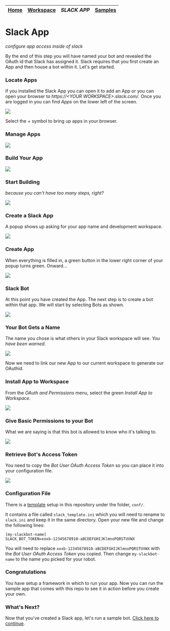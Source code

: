 | [Home](README.md) | [Workspace](workspace.md) | *SLACK APP* | [Samples](slackbots.md) |
| --- | --- | --- | --- | 

# Slack App

_configure app access inside of slack_

By the end of this step you will have named your bot and revealed the OAuth
id that Slack has assigned it. Slack requires that you first create an App and
then house a bot within it. Let's get started.

### Locate Apps

If you installed the Slack App you can open it to add an App or you can open
your browser to _https://<*YOUR WORKSPACE*>.slack.com/_. Once you are logged in
you can find _Apps_ on the lower left of the screen.

![](images/slack_app/1.png)

Select the *+* symbol to bring up apps in your browser.

### Manage Apps

![](images/slack_app/2.png)

### Build Your App

![](images/slack_app/3.png)

### Start Building

_because you can't have too many steps, right?_

![](images/slack_app/4.png)

### Create a Slack App

A popup shows up asking for your app name and development workspace.

![](images/slack_app/5.png)

### Create App

When everything is filled in, a green button in the lower right corner
of your popup turns green. Onward...

![](images/slack_app/6.png)

### Slack Bot

At this point you have created the App. The next step is to create a bot
within that app. We will start by selecting Bots as shown.

![](images/slack_app/7.png)

### Your Bot Gets a Name

The name you chose is what others in your Slack workspace will see. _You have been warned._

![](images/slack_app/8.png)

Now we need to link our new App to our current workspace to generate our 
OAuthid.

### Install App to Workspace

From the *OAuth and Permissions* menu, select the green 
*Install App to Workspace*.

![](images/slack_app/9.png)

### Give Basic Permissions to your Bot

What we are saying is that this bot is allowed to know who it's talking to.

![](images/slack_app/10.png)

### Retrieve Bot's Access Token

You need to copy the *Bot User OAuth Access Token* so you can place it into
your configuration file.

![](images/slack_app/11.png)

### Configuration File

There is a [template](conf/slack_template.ini) setup in this repository under the folder, `conf/`.

It contains a file called `slack_template.ini` which you will need to rename
to `slack.ini` and keep it in the same directory. Open your new file and
change the following lines:

```
[my-slackbot-name]
SLACK_BOT_TOKEN=xoxb-12345678910-aBCDEFGHIJKlmnoPQRSTUVWX
```

You will need to replace `xoxb-12345678910-aBCDEFGHIJKlmnoPQRSTUVWX` with the
*Bot User OAuth Access Token* you copied. Then change `my-slackbot-name` to
the name you picked for your robot.

### Congratulations

You have setup a framework in which to run your app. Now you can run the
sample app that comes with this repo to see it in action before you create
your own.

### What's Next?

Now that you've created a Slack app, let's run a sample bot. [Click here to continue](slackbots.md). 
